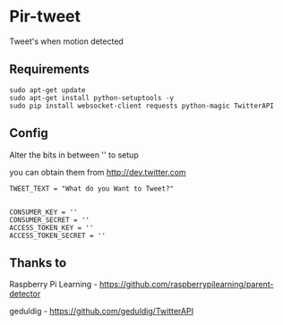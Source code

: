 Pir-tweet
=========

Tweet's when motion detected


Requirements
----

```
sudo apt-get update
sudo apt-get install python-setuptools -y
sudo pip install websocket-client requests python-magic TwitterAPI
```



Config
---

Alter the bits in between ''  to setup

you can obtain them from http://dev.twitter.com

```
TWEET_TEXT = "What do you Want to Tweet?"


CONSUMER_KEY = ''
CONSUMER_SECRET = ''
ACCESS_TOKEN_KEY = ''
ACCESS_TOKEN_SECRET = ''
```



Thanks to 
---
Raspberry Pi Learning - https://github.com/raspberrypilearning/parent-detector

geduldig - https://github.com/geduldig/TwitterAPI
